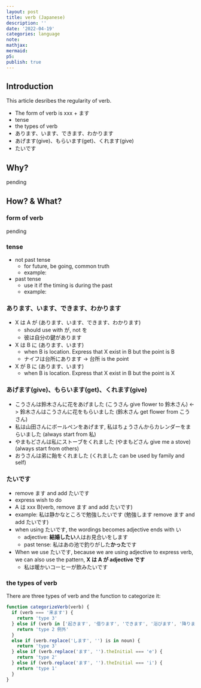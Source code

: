 ```yaml
---
layout: post
title: verb (Japanese)
description: ''
date: '2022-04-19'
categories: language
note:
mathjax:
mermaid:
p5:
publish: true
---
```


## Introduction

This article desribes the regularity of verb.

* The form of verb is xxx + ます
* tense
* the types of verb
* あります、います、できます、わかります
* あげます(give)、もらいます(get)、くれます(give)
* たいです

## Why?

pending

## How? & What?

### form of verb

pending

### tense

* not past tense
  * for future, be going, common truth
  * example:
* past tense
  * use it if the timing is during the past
  * example:

### あります、います、できます、わかります

* X は A が (あります、います、できます、わかります)
  * should use with が, not を
  * 彼は自分の鍵があります
* X は B に (あります、います)
  * when B is location. Express that X exist in B but the point is B
  * ナイフは台所にあります -> 台所 is the point
* X が B に (あります、います)
  * when B is location. Express that X exist in B but the point is X

### あげます(give)、もらいます(get)、くれます(give)

* こうさんは鈴木さんに花をあげました (こうさん give flower to 鈴木さん) <-> 鈴木さんはこうさんに花をもらいました (鈴木さん get flower from こうさん)
* 私は山田さんにボールぺンをあげます, 私はちょうさんからカレンダーをまらいました (always start from 私)
* やまもどさんは私にストーブをくれました (やまもどさん give me a stove) (always start from others)
* おうさんは弟に飴をくれました (くれました can be used by family and self)

### たいです

* remove ます and add たいです
* express wish to do
* A は xxx B(verb, remove ます and add たいです)
* example: 私は静かなところで勉強したいです (勉強します remove ます and add たいです)
* when using たいです, the wordings becomes adjective ends with い
  * adjective: **結婚したい**人はお見合いをします
  * past tense: 私はあの池で釣りがした**かった**です
* When we use たいです, because we are using adjective to express verb, we can also use the pattern, **X は A が adjective です**
  * 私は暖かいコーヒーが飲みたいです

### the types of verb

There are three types of verb and the function to categorize it:

```javascript
function categorizeVerb(verb) {
  if (verb === '来ます') {
    return 'type 3'
  } else if (verb in ['起きます', '借ります', 'できます', '浴びます', '降ります', '居ます', '着ます', '見ます']) {
    return 'type 2 例外'
  }
  else if (verb.replace('します', '') is in noun) {
    return 'type 3'
  } else if (verb.replace('ます', '').theInitial === 'e') {
    return 'type 2'
  } else if (verb.replace('ます', '').theInitial === 'i') {
    return 'type 1'
  }
}
```

### 
